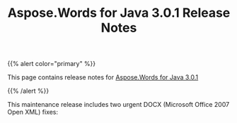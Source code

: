 ﻿---
title: Aspose.Words for Java 3.0.1 Release Notes
second_title: Aspose.Words for Java
articleTitle: Aspose.Words for Java 3.0.1 Release Notes
linktitle: Aspose.Words for Java 3.0.1 Release Notes
description: "Aspose.Words for Java 3.0.1 Release Notes – the latest updates and fixes."
type: docs
weight: 70
url: /java/aspose-words-for-java-3-0-1-release-notes/
---

{{% alert color="primary" %}}

This page contains release notes for [Aspose.Words for Java 3.0.1](https://downloads.aspose.com/words/java/new-releases/aspose.words-for-java-3.0.1/)

{{% /alert %}}

This maintenance release includes two urgent DOCX (Microsoft Office 2007 Open XML) fixes:


